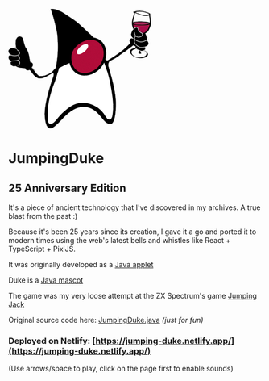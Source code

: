 ![Duke](/doc/Duke.png)

# JumpingDuke

## 25 Anniversary Edition

It's a piece of ancient technology that I've discovered in my archives. A true blast from the past :)

Because it's been 25 years since its creation, I gave it a go and ported it to modern times using the web's latest bells and whistles like React + TypeScript + PixiJS.

It was originally developed as a [Java applet](https://en.wikipedia.org/wiki/Java_applet)

Duke is a [Java mascot](https://dev.java/duke/)

The game was my very loose attempt at the ZX Spectrum's game [Jumping Jack](https://archive.org/details/zx_Jumping_Jack_1983_Imagine_Software_a_16K)

Original source code here: [JumpingDuke.java](JumpingDuke.java) *(just for fun)*

### Deployed on Netlify: [https://jumping-duke.netlify.app/](https://jumping-duke.netlify.app/)
(Use arrows/space to play, click on the page first to enable sounds)